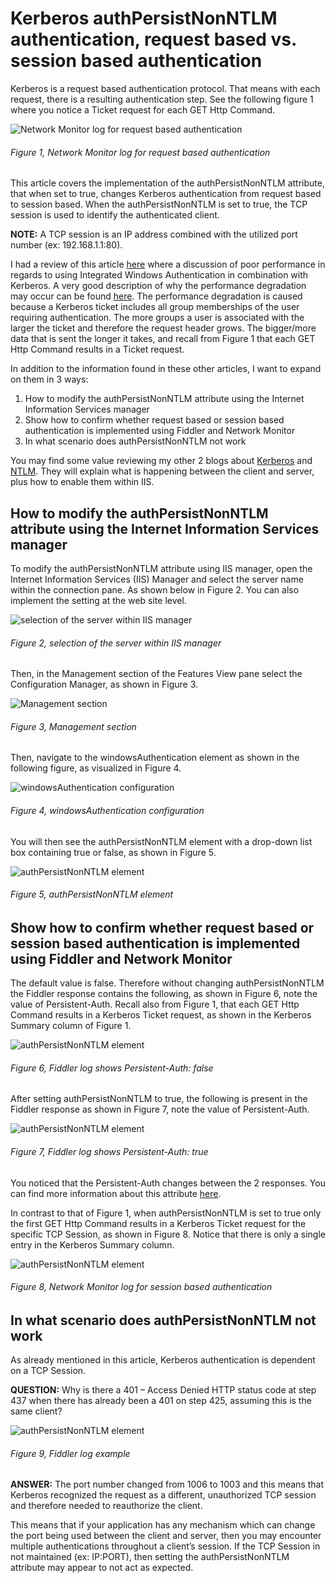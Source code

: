 # Kerberos authPersistNonNTLM authentication, request based vs. session based authentication

Kerberos is a request based authentication protocol.  That means with each request, there is a resulting authentication step.  See the following figure 1 where you notice a Ticket request for each GET Http Command.

![Network Monitor log for request based authentication][FIGURE1]
###### Figure 1, Network Monitor log for request based authentication

This article covers the implementation of the authPersistNonNTLM attribute, that when set to true, changes Kerberos authentication from request based to session based.  When the authPersistNonNTLM is set to true, the TCP session is used  to identify the authenticated client.

**NOTE:** A TCP session is an IP address combined with the utilized port number (ex: 192.168.1.1:80).

I had a review of this article [here][LINK1] where a discussion of poor performance in regards to using Integrated Windows Authentication in combination with Kerberos.  A very good description of why the performance degradation may occur can be found [here][LINK2].  The performance degradation is caused because a Kerberos ticket includes all group memberships of the user requiring authentication.  The more groups a user is associated with the larger the ticket and therefore the request header grows.  The bigger/more data that is sent the longer it takes, and recall from Figure 1 that each GET Http Command results in a Ticket request.

In addition to the information found in these other articles, I want to expand on them in 3 ways:
1. How to modify the authPersistNonNTLM attribute using the Internet Information Services manager
2. Show how to confirm whether request based or session based authentication is implemented using Fiddler and Network Monitor
3. In what scenario does authPersistNonNTLM not work

You may find some value reviewing my other 2 blogs about [Kerberos][LINK3] and [NTLM][LINK4].  They will explain what is happening between the client and server, plus how to enable them within IIS.

## How to modify the authPersistNonNTLM attribute using the Internet Information Services manager

To modify the authPersistNonNTLM attribute using IIS manager, open the Internet Information Services (IIS) Manager and select the server name within the connection pane.  As shown below in Figure 2.  You can also implement the setting at the web site level. 

![selection of the server within IIS manager][FIGURE2]
###### Figure 2, selection of the server within IIS manager

Then, in the Management section of the Features View pane select the Configuration Manager, as shown in Figure 3.

![Management section][FIGURE3]
###### Figure 3, Management section

Then, navigate to the windowsAuthentication element as shown in the following figure, as visualized in Figure 4.

![windowsAuthentication configuration][FIGURE4]
###### Figure 4, windowsAuthentication configuration

You will then see the authPersistNonNTLM element with a drop-down list box containing true or false, as shown in Figure 5.

![authPersistNonNTLM element][FIGURE5]
###### Figure 5, authPersistNonNTLM element

## Show how to confirm whether request based or session based authentication is implemented using Fiddler and Network Monitor

The default value is false. Therefore without changing authPersistNonNTLM the Fiddler response contains the following, as shown in Figure 6, note the value of Persistent-Auth.  Recall also from Figure 1, that each GET Http Command results in a Kerberos Ticket request, as shown in the Kerberos Summary column of Figure 1.

![authPersistNonNTLM element][FIGURE6]
###### Figure 6, Fiddler log shows Persistent-Auth: false

After setting authPersistNonNTLM to true, the following is present in the Fiddler response as shown in Figure 7, note the value of Persistent-Auth.

![authPersistNonNTLM element][FIGURE7]
###### Figure 7, Fiddler log shows Persistent-Auth: true

You noticed that the Persistent-Auth changes between the 2 responses.  You can find more information about this attribute [here][LINK5].

In contrast to that of Figure 1, when authPersistNonNTLM is set to true only the first GET Http Command results in a Kerberos Ticket request for the specific TCP Session, as shown in Figure 8. Notice that there is only a single entry in the Kerberos Summary column.

![authPersistNonNTLM element][FIGURE8]
###### Figure 8, Network Monitor log for session based authentication

## In what scenario does authPersistNonNTLM not work
As already mentioned in this article, Kerberos authentication is dependent on a TCP Session. 

**QUESTION:** Why is there a 401 – Access Denied HTTP status code at step 437 when there has already been a 401 on step 425, assuming this is the same client?

![authPersistNonNTLM element][FIGURE9]
###### Figure 9, Fiddler log example

**ANSWER:** The port number changed from 1006 to 1003 and this means that Kerberos recognized the request as a different, unauthorized TCP session and therefore needed to reauthorize the client.

This means that if your application has any mechanism which can change the port being used between the client and server, then you may encounter multiple authentications throughout a client’s session.  If the TCP Session in not maintained (ex: IP:PORT), then setting the authPersistNonNTLM attribute may appear to not act as expected.

[FIGURE1]: ../images/msdn-0022.png "Figure 1, Network Monitor log for request based authentication"
[FIGURE2]: ../images/msdn-0023.png "Figure 2, selection of the server within IIS manager"
[FIGURE3]: ../images/msdn-0024.png "Figure 3, Management section"
[FIGURE4]: ../images/msdn-0025.png "Figure 4, Management section"
[FIGURE5]: ../images/msdn-0026.png "Figure 5, authPersistNonNTLM element"
[FIGURE6]: ../images/msdn-0027.png "Figure 6, Fiddler log shows Persistent-Auth: false"
[FIGURE7]: ../images/msdn-0028.png "Figure 7, Fiddler log shows Persistent-Auth: true"
[FIGURE8]: ../images/msdn-0029.png "Figure 8, Network Monitor log for session based authentication"
[FIGURE9]: ../images/msdn-0030.png "Figure 9, Fiddler log example"

[LINK1]: http://support.microsoft.com/kb/954873
[LINK2]: http://blogs.iis.net/thomad/archive/2009/10/23/kerberos-authentication-issues.aspx
[LINK3]: 2011-08-integrated-windows-authentication-with-negotiate.md
[LINK4]: 2011-08-integrated-windows-authentication-with-ntlm.md
[LINK5]: http://msdn.microsoft.com/en-us/library/dd341152(PROT.10).aspx
